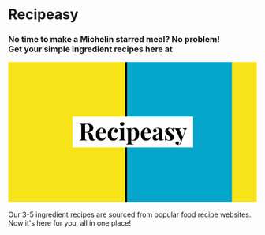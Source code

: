 # Recipeasy

### No time to make a Michelin starred meal? No problem! <br/>Get your simple ingredient recipes here at

![Recipeasy Logo](./RecipeasyLogo.png)

Our 3-5 ingredient recipes are sourced from popular food recipe websites. Now it's here for you, all in one place!
